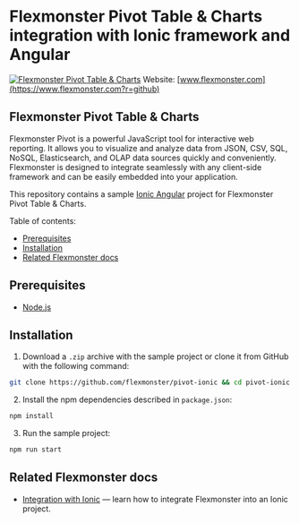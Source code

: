 # Flexmonster Pivot Table & Charts integration with Ionic framework and Angular

[![Flexmonster Pivot Table & Charts](https://cdn.flexmonster.com/landing.png)](https://www.flexmonster.com?r=github)
Website: [www.flexmonster.com](https://www.flexmonster.com?r=github)

## Flexmonster Pivot Table & Charts

Flexmonster Pivot is a powerful JavaScript tool for interactive web reporting. It allows you to visualize and analyze data from JSON, CSV, SQL, NoSQL, Elasticsearch, and OLAP data sources quickly and conveniently. Flexmonster is designed to integrate seamlessly with any client-side framework and can be easily embedded into your application.

This repository contains a sample [Ionic Angular](https://ionicframework.com/docs/angular/overview) project for Flexmonster Pivot Table & Charts.

Table of contents:
- [Prerequisites](#prerequisites)
- [Installation](#installation)
- [Related Flexmonster docs](#related-flexmonster-docs)

## Prerequisites <a id="prerequisites"></a>

- [Node.js](https://nodejs.org/en/)

## Installation<a id="installation"></a>
1) Download a `.zip` archive with the sample project or clone it from GitHub with the following command:
```bash
git clone https://github.com/flexmonster/pivot-ionic && cd pivot-ionic
```
2) Install the npm dependencies described in `package.json`:
```bash
npm install
```
3) Run the sample project:
```bash
npm run start
```

## Related Flexmonster docs <a id="related-flexmonster-docs"></a>
- [Integration with Ionic](https://www.flexmonster.com/doc/integration-with-ionic?r=github) — learn how to integrate Flexmonster into an Ionic project.
